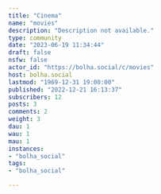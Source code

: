 ```yaml
---
title: "Cinema" 
name: "movies"
description: "Description not available."
type: community
date: "2023-06-19 11:34:44"
draft: false
nsfw: false
actor_id: "https://bolha.social/c/movies"
host: bolha.social
lastmod: "1969-12-31 19:00:00"
published: "2022-12-21 16:13:37"
subscribers: 12
posts: 3
comments: 2
weight: 3
dau: 1
wau: 1
mau: 1
instances:
- "bolha_social"
tags: 
- "bolha_social"

---
```

